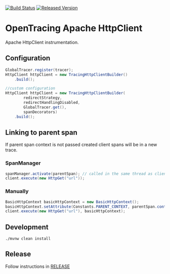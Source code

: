 [![Build Status][ci-img]][ci] [![Released Version][maven-img]][maven]

# OpenTracing Apache HttpClient 

Apache HttpClient instrumentation.

## Configuration

```java
GlobalTracer.register(tracer);
HttpClient httpClient = new TracingHttpClientBuilder()
    .build();

//custom configuration
HttpClient httpClient = new TracingHttpClientBuilder(
        redirectStrategy, 
        redirectHandlingDisabled,
        GlobalTracer.get(),
        spanDecorators)
    .build();
```

## Linking to parent span
If parent span context is not passed created client spans will be in a new trace.

### SpanManager
```java
spanManager.activate(parentSpan); // called in the same thread as client.execute()
client.execute(new HttpGet("url"));
```

### Manually 
```java
BasicHttpContext basicHttpContext = new BasicHttpContext();
basicHttpContext.setAttribute(Constants.PARENT_CONTEXT, parentSpan.context());
client.execute(new HttpGet("url"), basicHttpContext);
```

## Development
```shell
./mvnw clean install
```

## Release
Follow instructions in [RELEASE](RELEASE.md)

   [ci-img]: https://travis-ci.org/opentracing-contrib/java-apache-httpclient.svg?branch=master
   [ci]: https://travis-ci.org/opentracing-contrib/java-apache-httpclient
   [maven-img]: https://img.shields.io/maven-central/v/io.opentracing.contrib/opentracing-apache-httpclient.svg?maxAge=2592000
   [maven]: http://search.maven.org/#search%7Cga%7C1%7Copentracing-apache-httpclient

